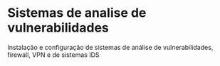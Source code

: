 # Sistemas de analise de vulnerabilidades
Instalação e configuração de sistemas de análise de vulnerabilidades, firewall, VPN e de sistemas IDS
